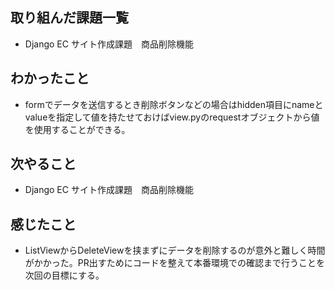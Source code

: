 ## 取り組んだ課題一覧 
- Django EC サイト作成課題　商品削除機能
## わかったこと
- formでデータを送信するとき削除ボタンなどの場合はhidden項目にnameとvalueを指定して値を持たせておけばview.pyのrequestオブジェクトから値を使用することができる。
## 次やること  
- Django EC サイト作成課題　商品削除機能
## 感じたこと 
- ListViewからDeleteViewを挟まずにデータを削除するのが意外と難しく時間がかかった。PR出すためにコードを整えて本番環境での確認まで行うことを次回の目標にする。